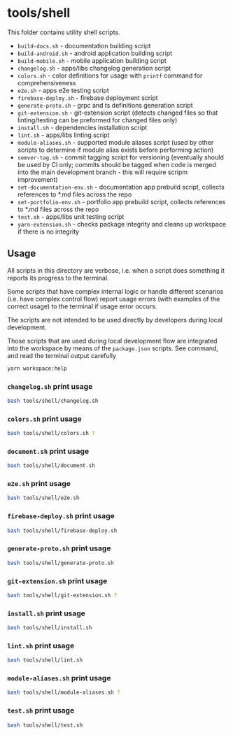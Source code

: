 # tools/shell

This folder contains utility shell scripts.

- `build-docs.sh` - documentation building script
- `build-android.sh` - android application building script
- `build-mobile.sh` - mobile application building script
- `changelog.sh` - apps/libs changelog generation script
- `colors.sh` - color definitions for usage with `printf` command for comprehensiveness
- `e2e.sh` - apps e2e testing script
- `firebase-deploy.sh` - firebase deployment script
- `generate-proto.sh` - grpc and ts definitions generation script
- `git-extension.sh` - git-extension script (detects changed files so that linting/testing can be preformed for changed files only)
- `install.sh` - dependencies installation script
- `lint.sh` - apps/libs linting script
- `module-aliases.sh` - supported module aliases script (used by other scripts to determine if module alias exists before performing action)
- `semver-tag.sh` - commit tagging script for versioning (eventually should be used by CI only; commits should be tagged when code is merged into the main development branch - this will require scripm improvement)
- `set-documentation-env.sh` - documentation app prebuild script, collects references to \*.md files across the repo
- `set-portfolio-env.sh` - portfolio app prebuild script, collects references to \*.md files across the repo
- `test.sh` - apps/libs unit testing script
- `yarn-extension.sh` - checks package integrity and cleans up workspace if there is no integrity

## Usage

All scripts in this directory are verbose, i.e. when a script does something it reports its progress to the terminal.

Some scripts that have complex internal logic or handle different scenarios (i.e. have complex control flow) report usage errors (with examples of the correct usage) to the terminal if usage error occurs.

The scripts are not intended to be used directly by developers during local development.

Those scripts that are used during local development flow are integrated into the workspace by means of the `package.json` scripts. See command, and read the terminal output carefully

```bash
yarn workspace:help
```

### `changelog.sh` print usage

```bash
bash tools/shell/changelog.sh
```

### `colors.sh` print usage

```bash
bash tools/shell/colors.sh ?
```

### `document.sh` print usage

```bash
bash tools/shell/document.sh
```

### `e2e.sh` print usage

```bash
bash tools/shell/e2e.sh
```

### `firebase-deploy.sh` print usage

```bash
bash tools/shell/firebase-deploy.sh
```

### `generate-proto.sh` print usage

```bash
bash tools/shell/generate-proto.sh
```

### `git-extension.sh` print usage

```bash
bash tools/shell/git-extension.sh ?
```

### `install.sh` print usage

```bash
bash tools/shell/install.sh
```

### `lint.sh` print usage

```bash
bash tools/shell/lint.sh
```

### `module-aliases.sh` print usage

```bash
bash tools/shell/module-aliases.sh ?
```

### `test.sh` print usage

```bash
bash tools/shell/test.sh
```
